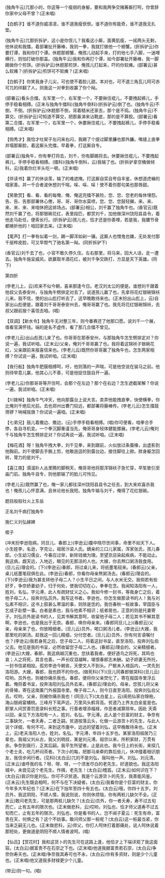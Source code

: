<!-- { "loadSidebar": true } -->
(独角牛云)兀那小的，你这等一个瘦弱的身躯，要和我两争交赌筹厮打呵，你曾辞你家中父母不曾？(正末唱)

【白鹤子】谁不道你威凛凛，谁不道我瘦恹恹。谁不道你有能奇，谁不道我无扎垫。

(独角牛云)兀那折拆驴，这小是你侄儿？我看这小厮，面黄肌瘦，一掿两头无剩，他休说和我擂，着部署扯开藤棒，我则一拳，我就打做他一个螃蟹。(折拆驴云)你要打谭，我和你打个谭。休题那螃蟹，俺孩儿动起手来，打的他七手八脚，一迷哩横行，则怕打破你那盖。(独角牛云)我和你再打个谭，如今部署扯开藤棒，我一脚踢做你个煎饼。(折拆驴云)休题那煎饼，俺孩儿打起来，吓的你软瘫。(部署云)甚么软瘫？(折拆驴云)煎饼可不软瘫？(正末唱)

【白鹤子】你笑我身子儿尖，可也使不着脸儿甜。本对也，可不道三角瓦儿阿可赤可兀的绊翻了人，则我这一对拳到收赢了你个飐。

(部署云)看头合擂，左军里一个，右军里一个，不要揪住裩儿，不要拽起裤儿，手停手稳看相搏。(正末与独角牛擂科)(独角牛倒科)(折拆驴云)倒了也。(独角牛云)不倒，不倒。(折拆驴云)休题那不倒，背着糙米还家去，那个是不捣。(独角牛云)不算交。(折拆驴云)可知道不算交，把那鼻涕来沾靴底，那的是不算胶。(部署云)看第二合擂，左军里一个，右军里一个，休要揪住裩儿，不要拽起裤儿，手停手稳看相搏。(正末唱)

【倘秀才】我恰才吐架子左闪来右闪，我踢了个提过脚里臁也那外臁。嘴缝上直拳并塌那厮脸，着这厮头完擂，早着拳，打这厮自专。

(部署云)独角牛，你有拳打将去，刘千，你有脚踢将去。休要揪住裩儿，不要拽起裤儿，手停手稳看相搏。(擂科)(独角牛倒科，云)我输了也。(折拆驴拿空桶做倾科，云)我着你烂羊头吃一顿。(正末唱)

【伴读书】赢了的休谈羡，输了的难遮掩。打这厮自奖自夸自丰鉴，休想道虎嚇的咱家善。并一千合者波休想刘千喘，啋、啋、啋！使不着你那句美也那唇甜。

【笑歌赏】看、看、看的每俺、俺、俺这完擂不甚险，您、您、您老的每休埋怨。告、告、告那部署休心倦，哥、哥、哥你水莫喷，您、您、您鼓轻攧，来、来、来、来、来、来咱休把这排场占。(部署云)相公，刘千赢了独角牛也。(香官云)既然刘千赢了也，将那银碗花红，表里段匹，都赏刘千，加他做深州饶阳县县令，着他走马赴任，便索长行。(折拆驴云)孩儿也，恰才还是你善哩，若是我，我腰节骨都撧折他的！咱回家去来。(正末唱)

【尾声】打一拳有似着一剑，踢一脚浑如剁一镰。这厮人也憎鬼也嫌，无处发付那千层桦皮脸，可又早颓气了驰名第一飐。(同折拆驴下)

(香官云)刘千去了也，小官不敢久停久住。左右那里，将马来，回大人话，走一遭去。独角牛施呈威风，欲赢取羊酒花红，被刘千争交跌打，方显是天下英雄。(同下)

第四折

(孛老儿上，云)欢来不似今朝，喜来那逢今日。老汉刘太公的便是。谁想刘千跟着他叔父去泰安州，与独角牛劈排定对去了。说道孩儿赢了也，先拿将花红银碗锦袄儿来。我不信，使的出山彪打听去了，这早晚敢待来也。(正末扮出山彪上，云)自家出山彪便是，跟着刘千哥哥泰安州去，俺哥哥赢了也。我先将花红银碗锦袄，去叔父跟前报个喜信去咱。(唱)

【双调】【新水令】独角牛无对整三年，则今番赛还了他那口愿。说刘千一个展，值看官满怀钱。端的是名不虚传，看了那几合擂不曾见。

(孛老儿云)出山彪孩儿来了也。你哥哥在那泰安州，与那独角牛怎生劈排定对？你说一遍，我试听咱。(正末云)父亲，俺刘千哥哥赢了也。我将着这锦袄子银碗花红，父亲跟前来报喜信来也。(孛老儿云)既然你哥哥赢了独角牛也，怎生两家相搏？你试说一遍，我试听咱。(正末唱)

【夜行船】独角牛肥膜相搏呵，吁，他则落的一声喘，可是他空说在骏马之前。他则待举意儿赢，他其心儿不善，可是他捉住鼓自开一遍。

(孛老儿云)你那哥哥等开住呵，会那个在左边？那个在右边？怎生遮截架解？你说一遍，我试听咱。(正末唱)

【川拨棹】独角牛气冲天，他向那露台上说大言。卖弄他能拽直拳，快使横拳，你比俺刘千绝后光前。去也郑州出曹门较远，都部署将藤棒传。(孛老儿云)怎生擂鼓筛锣？呐喊摇旗？你试说一遍咱。(正末唱)

【七弟兄】鼓儿着撒边、撒边，(云)手停手稳看相搏。(唱)你可便看，咱拳合手停，各自寻机变。一个拳沉脚重谨当先，俺哥哥身轻体健能挪展。(孛老儿云)俺刘千与独角牛怎生劈排定对？你试再说一遍，我试听咱。(正末唱)

【梅花酒】呀！独角牛拽大拳，刘千见拳，来到跟前，火似放过条蚕椽，出虚影到他胸前。刘千使脚去手腕上剪，他敢迤逗的到露台边，接住脚往上掀。胖身躯怎回转，膂力的是刘千。

【喜江南】滴溜扑人丛里腾的脚稍天，俺哥哥他将那浑锦袄子急忙穿，早笙歌引至庙门前。独角牛自专，则他那输了的脸儿可怜见。

(孛老儿云)既然赢了也，俺一家儿都往深州饶阳县县令之任去，到大来欢喜杀我也！俺孩儿心怀意满，且休论他长我短。独角牛输与刘千，俺得了花红银碗。

题目般般社火上东岳

正名刘千病打独角牛
　

施仁义刘弘嫁婢

楔子

(冲末扮李逊抱病，同旦儿、春郎上)(李逊云)腹中晓尽世间事，命里不如天下人。小生姓李，名逊，字克让，祖居汴梁人氏。嫡亲的三口儿家属，浑家张氏，孩儿春郎。小生幼习儒业，今春应过举，新除钱塘为理。至望京店染起疾病，不能动止。我这病，觑天远，入地近，眼见的无那活的人也。大嫂，你去熬口粥汤我食用。(旦儿云)理会的。(下)(李逊云)春郎，将过桌儿来，将纸墨笔砚来。(春郎云)父亲，桌儿纸墨笔砚俱在此。(李逊云)春郎，你看你母亲熬粥汤去。(春郎云)理会的。(下)(李逊云)我为甚支转他子母二人？小生平日之间，与人水米无交。我倘若有些好歹，争奈娇妻幼子，归于何处，使我切切在心，拳拳在念。我闻知洛阳有一人，姓刘，名弘，字元溥，此人有疏财仗义之心。我如今修一封书，等我身亡之后，着他子母二人，投奔刘弘员外。我写这书者。李逊也，你怎生做那读书的人！我与刘弘素不相识，这书上叙甚么寒温的事，则除是恁的。我仿春秋一桩故事，宰国臣与乞成子赴壁一事。白者是素也，我与他素不相识；纸者居也，正意的则是托妻寄子。刘弘员外是读书的人，见其书解其意呵，收留他子母二人；若见其书不解其意啊，李逊也，也是我出于无奈。春郎，唤你母亲来。(春郎同旦儿上)(春郎云)父亲，母亲来了也，你放精细者。(旦儿云)员外，喝口粥汤儿者。(李逊云)大嫂，我那里吃的粥汤。趁我这一回儿精细，分付您者。(旦儿云)员外，你有何言语嘱付也？(李逊云)我若身死之后，您子母二人，将着这封书呈，直至洛阳，投奔刘弘伯父去。他见是我的书呈，必然收留您子母二人也。(春郎云)理会的。父亲精细者。(李逊云)大嫂，春郎，我这病越沉重也，您扶着我者。便好道鸟之将死，其鸣也哀；人之将死，其言也善。一声长叹泪凝眸，堪恨春郎志未酬。幼子娇妻无所托，一封书信紧相投。孤穷李逊今朝丧，天使文人不到头。尸骸未入棺函内，一灵先到洛阳游。大嫂，春郎，我也顾不的你也。(做死科)(下)(旦儿同春郎做哭科)(旦儿云)哎哟，员外也，则被你痛杀我也。春郎，便将你父亲焚化了，寄在报国寺里浮丘着。俺将着书呈，投奔洛阳刘弘员外去来。(春郎云)理会的。母亲，您孩儿将父亲的骨殖，寄在这南薰门外报国寺里。俺子母二人，则今日直至洛阳，投奔刘弘伯父去。哎哟，父亲，则被你痛杀我也！(同旦儿下)(太白星上，云)阆苑仙家白锦袍，海山银阙宴蟠桃。三峰月下鸾声远，万里风头鹤背高。贫道乃上界太白金星是也。职掌人间赏善罚恶录料长短之事。行善者增添福禄，作恶者减算除年。因赴
天斋以回，亲见下方洛阳有一人，姓刘，名弘，字元溥。此人是个巨富的财主，争奈有二事缺欠，一者夭寿，二者乏嗣。贫道按落云头，化做一云游货卜的先生，与此人说个详细，有何不可。来到这市廛中，远远的望着刘弘，这早晚敢待来也。(正末上，云)老夫洛阳人也，姓刘，名弘，字元溥，年四十五岁也。某家洛阳祖居乃三辈也，我祖父刘从古，我父刘明叔，某是刘元溥。祖宗以来，所积家财，万贯有余。争奈到我行，乏其后嗣。我平生所望者，止是此也。我今日上的长街，来探几个老士夫，吃几杯闷茶者。下次小的每，把那马来牵的靠后些儿，休冲撞着相识朋友，我信步闲行者。(见科)(太白云)兀的不是刘弘，我叫他一声。刘弘，刘元清。(正末云)谁呼我的名？呀、呀、呀，一个须发尽白的老先生，好道貌也。我这洛阳城中，未尝见这个老先生。作揖，老先生！(太白云)稽首。(正末云)如何识在下？(太白云)我识你是刘弘，你可不识贫道。我是个云游货卜的先生，我善能风鉴。(正未云)先生既会相呵，何不与在下决疑者。(太白云)我看你是个巨富的财主，你今年多大年纪也？(正末云)在下拙年至四十有五也。(太白云)哦，你四十五岁。刘员外，我这阴阳，不顺人情，我说则说，你则休烦恼，你有两桩儿缺欠不全。(正末云)敢问老先生，可是那两桩儿缺欠？(太白云)员外，你一者夭寿，寿不过五旬而亡，止有五年的限次也。(正末做悲科，云)哎哟，刘弘也，恰才师父道寿不过五旬而亡，止有五年的限次。刘弘也，你是看书的人，岂不闻子夏云：死生有命，富贵在天，何惧之有？这个不妨事。敢问师父那一桩呢？(太白云)这一桩最当紧，你当来乏嗣无儿也。(正末做悲科，云)师父，你打人呵休打着那痛处，说人呵休说着那短处，更做道是阴阳不顺人情者波呵。(唱)

【仙吕】【赏花时】我和这货卜的先生可在这路上逢，他恰才上下端详观了我这面容。(太白云)据富贵不在石崇之下也。(正末唱)他道我据富贵若石崇，(太白云)争奈你寿夭也。(正末唱)争奈我其寿可也不永，(太白云)你有多资财，则是少个儿童也。(正末唱)他又道我多财禄更少个儿童。

(带云)则一句。(唱)

